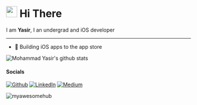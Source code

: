 <h1><img src="https://emojis.slackmojis.com/emojis/images/1531849430/4246/blob-sunglasses.gif?1531849430" width="30"/> Hi There </h1>

I am **Yasir**, I an undergrad and iOS developer

-----

- 📱 Building iOS apps to the app store 


![Mohammad Yasir's github stats](https://github-readme-stats.vercel.app/api?username=myawesomehub)



<!-- [![Yasir's github activity graph](https://activity-graph.herokuapp.com/graph?username=myawesomehub&bg_color=fffff0&color=708090&line=24292e&point=24292e&area=true&hide_border=true)](https://github.com/myawesomehub/github-readme-activity-graph) -->


<h4>Socials</h4>
<p><a href="https://github.com/myawesomehub" target="_blank"><img alt="Github" src="https://img.shields.io/badge/GitHub-%2312100E.svg?&style=for-the-badge&logo=Github&logoColor=white" /></a> <a href="https://www.linkedin.com/in/my-pro-file/" target="_blank"><img alt="LinkedIn" src="https://img.shields.io/badge/linkedin-%230077B5.svg?&style=for-the-badge&logo=linkedin&logoColor=white" /></a> <a href="https://mdcode2021.medium.com/" target="_blank"><img alt="Medium" src="https://img.shields.io/badge/medium-%2312100E.svg?&style=for-the-badge&logo=medium&logoColor=white" /></a> 
</p>

<p align="left"> <img src="https://komarev.com/ghpvc/?username=myawesomehub&label=Profile%20views&color=0e75b6&style=flat" alt="myawesomehub" /> </p>
 
